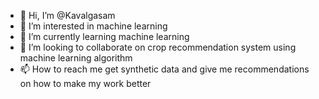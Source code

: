 - 👋 Hi, I’m @Kavalgasam
- 👀 I’m interested in machine learning
- 🌱 I’m currently learning machine learning
- 💞️ I’m looking to collaborate on crop recommendation system using machine learning algorithm
- 📫 How to reach me get synthetic data and give me recommendations on how to make my work better

<!---
Kavalgasam/Kavalgasam is a ✨ special ✨ repository because its `README.md` (this file) appears on your GitHub profile.
You can click the Preview link to take a look at your changes.
--->

